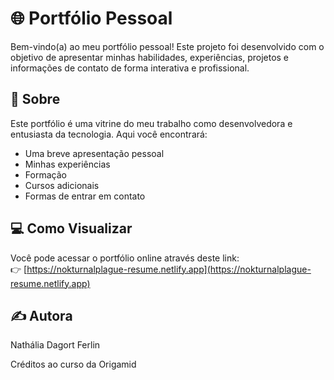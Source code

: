 # 🌐 Portfólio Pessoal

Bem-vindo(a) ao meu portfólio pessoal! Este projeto foi desenvolvido com o objetivo de apresentar minhas habilidades, experiências, projetos e informações de contato de forma interativa e profissional.

## 📌 Sobre

Este portfólio é uma vitrine do meu trabalho como desenvolvedora e entusiasta da tecnologia. Aqui você encontrará:

- Uma breve apresentação pessoal
- Minhas experiências
- Formação
- Cursos adicionais
- Formas de entrar em contato

## 💻 Como Visualizar

Você pode acessar o portfólio online através deste link:  
👉 [https://nokturnalplague-resume.netlify.app](https://nokturnalplague-resume.netlify.app)  

## ✍️ Autora

Nathália Dagort Ferlin

Créditos ao curso da Origamid
